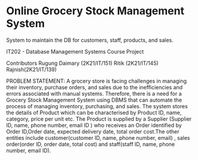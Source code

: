 # Online Grocery Stock Management System
System to maintain the DB for customers, staff, products, and sales.

IT202 - Database Management Systems Course Project

Contributors
Rugung Daimary (2K21/IT/151)
Ritik (2K21/IT/145)
Rajnish(2K21/IT/139)




PROBLEM STATEMENT:
A grocery store is facing challenges in managing their inventory, 
purchase orders, and sales due to the inefficiencies and errors 
associated with manual systems. Therefore, there is a need for a 
Grocery Stock Management System using DBMS that can automate 
the process of managing inventory, purchasing, and sales. The system 
stores the details of Product which can be characterised by Product 
ID, name, category, price per unit etc. The Product is supplied by a 
Supplier (Supplier ID, name, phone number, email ID ) who receives 
an Order identified by Order ID,Order date, expected delivery date, 
total order cost.The other entities include customer(customer ID, 
name, phone number, email) , sales order(order ID, order date, total 
cost) and staff(staff ID, name, phone number, email ID).
